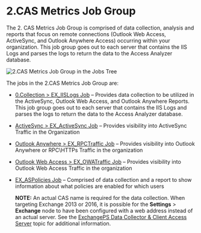 # 2.CAS Metrics Job Group

The 2. CAS Metrics Job Group is comprised of data collection, analysis and reports that focus on
remote connections (Outlook Web Access, ActiveSync, and Outlook Anywhere Access) occurring within
your organization. This job group goes out to each server that contains the IIS Logs and parses the
logs to return the data to the Access Analyzer database.

![2.CAS Metrics Job Group in the Jobs Tree](/img/product_docs/accessanalyzer/admin/hostmanagement/jobstree.webp)

The jobs in the 2.CAS Metrics Job Group are:

- [0.Collection > EX_IISLogs Job](/docs/accessanalyzer/12.0/solutions/exchange/casmetrics/ex_iislogs.md) – Provides data collection to be utilized in the
  ActiveSync, Outlook Web Access, and Outlook Anywhere Reports. This job group goes out to each
  server that contains the IIS Logs and parses the logs to return the data to the Access
  Analyzer database.
- [ActiveSync > EX_ActiveSync Job](/docs/accessanalyzer/12.0/solutions/exchange/casmetrics/ex_activesync.md) – Provides visibility into ActiveSync Traffic
  in the Organization
- [Outlook Anywhere > EX_RPCTraffic Job](/docs/accessanalyzer/12.0/solutions/exchange/casmetrics/ex_rpctraffic.md) – Provides visibility into Outlook
  Anywhere or RPC\HTTPs Traffic in the organization
- [Outlook Web Access > EX_OWATraffic Job](/docs/accessanalyzer/12.0/solutions/exchange/casmetrics/ex_owatraffic.md) – Provides visibility into Outlook Web
  Access Traffic in the organization
- [EX_ASPolicies Job](/docs/accessanalyzer/12.0/solutions/exchange/casmetrics/ex_aspolicies.md) – Comprised of data collection and a report to show
  information about what policies are enabled for which users

    **NOTE:** An actual CAS name is required for the data collection. When targeting Exchange 2013
    or 2016, it is possible for the **Settings** > **Exchange** node to have been configured with a
    web address instead of an actual server. See the
    [ExchangePS Data Collector & Client Access Server](/docs/accessanalyzer/12.0/solutions/exchange/recommended.md) topic for additional
    information.
